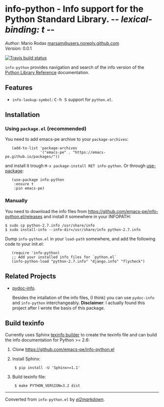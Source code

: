 # info-python - Info support for the Python Standard Library. -*- lexical-binding: t -*-

*Author:* Mario Rodas <marsam@users.noreply.github.com><br>
*Version:* 0.0.1<br>

[![Travis build status](https://travis-ci.org/emacs-pe/info-python.el.png?branch=master)](https://travis-ci.org/emacs-pe/info-python.el)

`info-python` provides navigation and search of the info version of
the [Python Library Reference][] documentation.

## Features

+ `info-lookup-symbol`: <kbd>C-h S</kbd> support for `python.el`.

## Installation

### Using `package.el` (recommended)

You need to add emacs-pe archive to your `package-archives`:

       (add-to-list 'package-archives
                    '("emacs-pe" . "https://emacs-pe.github.io/packages/"))

and install it trough `M-x package-install RET info-python`.
Or through [use-package][]:

       (use-package info-python
        :ensure t
        :pin emacs-pe)

### Manually

You need to download the info files from
https://github.com/emacs-pe/info-python.el/releases and install it
somewhere in your INFOPATH:

    $ sudo cp python-2.7.info /usr/share/info
    $ sudo install-info --info-dir=/usr/share/info python-2.7.info

Dump `info-python.el` in your `load-path` somewhere, and add the
following code to your init.el:

       (require 'info-python)
       ;; Add your installed info files for `python.el`
       (info-python-load "python-2.7.info" "django.info" "flycheck")

## Related Projects

+ [pydoc-info](https://bitbucket.org/jonwaltman/pydoc-info/).

  Besides the intallation of the info files, (I think) you can use
  `pydoc-info` and `info-python` interchangeably.  **Disclaimer**:
  I actually found this project after I wrote the basis of this
  package.

## Build texinfo

Currently uses Sphinx [texinfo builder][] to create the texinfo
file and can build the info documentation for Python >= 2.6:

1. Clone https://github.com/emacs-pe/info-python.el

2. Install Sphinx:

        $ pip install -U 'Sphinx>=1.1'

3. Build texinfo file:

        $ make PYTHON_VERSION=3.2 dist

[use-package]: https://github.com/jwiegley/use-package "A use-package declaration for simplifying your .emacs"
[texinfo builder]: http://sphinx-doc.org/builders.html#module-sphinx.builders.texinfo
[Python Library Reference]: https://docs.python.org/library/ "The Python Library Reference"


---
Converted from `info-python.el` by [*el2markdown*](https://github.com/Lindydancer/el2markdown).
